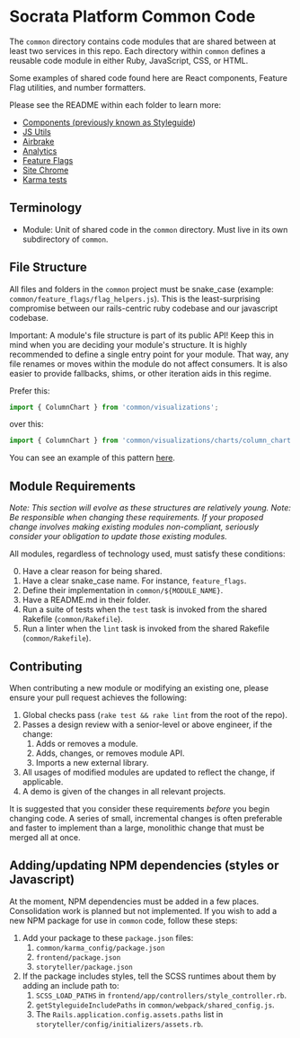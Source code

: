 # Socrata Platform Common Code

The `common` directory contains code modules that are shared between at least two services in this repo.
Each directory within `common` defines a reusable code module in either Ruby, JavaScript, CSS, or HTML.

Some examples of shared code found here are React components, Feature Flag utilities, and number formatters.

Please see the README within each folder to learn more:

* [Components (previously known as Styleguide](https://github.com/socrata/platform-ui/blob/master/common/components/README.md))
* [JS Utils](https://github.com/socrata/platform-ui/blob/master/common/js_utils/README.md)
* [Airbrake](https://github.com/socrata/platform-ui/blob/master/common/airbrake/README.md)
* [Analytics](https://github.com/socrata/platform-ui/blob/master/common/analytics/README.md)
* [Feature Flags](https://github.com/socrata/platform-ui/blob/master/common/feature_flags/README.md)
* [Site Chrome](https://github.com/socrata/platform-ui/blob/master/common/site_chrome/README.md)
* [Karma tests](https://github.com/socrata/platform-ui/blob/master/common/karma_config/README.md)

## Terminology

* Module: Unit of shared code in the `common` directory. Must live in its own subdirectory of `common`.

## File Structure

All files and folders in the `common` project must be snake_case (example: `common/feature_flags/flag_helpers.js`).
This is the least-surprising compromise between our rails-centric ruby codebase and our javascript codebase.

Important: A module's file structure is part of its public API! Keep this in mind when you are deciding your
module's structure.  It is highly recommended to define a single entry point for your module. That way, any
file renames or moves within the module do not affect consumers. It is also easier to provide fallbacks,
shims, or other iteration aids in this regime.

Prefer this:
```javascript
import { ColumnChart } from 'common/visualizations';
```
over this:
```javascript
import { ColumnChart } from 'common/visualizations/charts/column_chart';
```

You can see an example of this pattern [here](https://github.com/socrata/platform-ui/blob/master/common/visualizations/index.js).

## Module Requirements

*Note: This section will evolve as these structures are relatively young.*
*Note: Be responsible when changing these requirements. If your proposed change involves
making existing modules non-compliant, seriously consider your obligation to update
those existing modules.*

All modules, regardless of technology used, must satisfy these conditions:

0. Have a clear reason for being shared.
1. Have a clear snake_case name. For instance, `feature_flags`.
2. Define their implementation in `common/${MODULE_NAME}`.
3. Have a README.md in their folder.
4. Run a suite of tests when the `test` task is invoked from the shared Rakefile (`common/Rakefile`).
5. Run a linter when the `lint` task is invoked from the shared Rakefile (`common/Rakefile`).

## Contributing

When contributing a new module or modifying an existing one, please ensure your pull request
achieves the following:

1. Global checks pass (`rake test && rake lint` from the root of the repo).
2. Passes a design review with a senior-level or above engineer, if the change:
    1. Adds or removes a module.
    2. Adds, changes, or removes module API.
    3. Imports a new external library.
3. All usages of modified modules are updated to reflect the change, if applicable.
4. A demo is given of the changes in all relevant projects.

It is suggested that you consider these requirements _before_ you begin changing code. A series of small,
incremental changes is often preferable and faster to implement than a large, monolithic change that must
be merged all at once.

## Adding/updating NPM dependencies (styles or Javascript)

At the moment, NPM dependencies must be added in a few places. Consolidation work is planned but not implemented.
If you wish to add a new NPM package for use in `common` code, follow these steps:

1. Add your package to these `package.json` files:
    1. `common/karma_config/package.json`
    2. `frontend/package.json`
    3. `storyteller/package.json`
2. If the package includes styles, tell the SCSS runtimes about them by adding an include path to:
    1. `SCSS_LOAD_PATHS` in `frontend/app/controllers/style_controller.rb`.
    2. `getStyleguideIncludePaths` in `common/webpack/shared_config.js`.
    3. The `Rails.application.config.assets.paths` list in `storyteller/config/initializers/assets.rb`.
